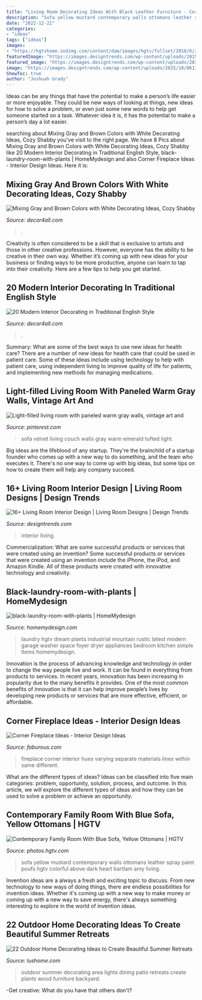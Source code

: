 ```yaml
---
title: "Living Room Decorating Ideas With Black Leather Furniture - Corner Fireplace Ideas"
description: "Sofa yellow mustard contemporary walls ottomans leather spray paint poufs hgtv colorful above dark heart bartlam amy living"
date: "2022-12-21"
categories:
- "ideas"
tags: ["ideas"]
images:
- "https://hgtvhome.sndimg.com/content/dam/images/hgtv/fullset/2018/6/22/1/IO_Jenn-Feldman_Pelham_1.jpg.rend.hgtvcom.966.1449.suffix/1529691853375.jpeg"
featuredImage: "https://images.designtrends.com/wp-content/uploads/2015/10/06134034/Great-Living-Room-Interior-Design.jpg"
featured_image: "https://images.designtrends.com/wp-content/uploads/2015/10/06134034/Great-Living-Room-Interior-Design.jpg"
image: "https://images.designtrends.com/wp-content/uploads/2015/10/06134034/Great-Living-Room-Interior-Design.jpg"
ShowToc: true
author: "Joshuah Grady"
---
```



Ideas can be any things that have the potential to make a person’s life easier or more enjoyable. They could be new ways of looking at things, new ideas for how to solve a problem, or even just some new words to help get someone started on a task. Whatever idea it is, it has the potential to make a person’s day a lot easier.

	

		
searching about Mixing Gray and Brown Colors with White Decorating Ideas, Cozy Shabby you've visit to the right page. We have 8 Pics about Mixing Gray and Brown Colors with White Decorating Ideas, Cozy Shabby like 20 Modern Interior Decorating in Traditional English Style, black-laundry-room-with-plants | HomeMydesign and also Corner Fireplace Ideas - Interior Design Ideas. Here it is:
		
    
## Mixing Gray And Brown Colors With White Decorating Ideas, Cozy Shabby

<img loading=lazy src="https://decor4all.com/wp-content/uploads/2015/07/shabby-chic-ideas-vintage-style-13.jpg" onerror="this.onerror=null;this.src='https://tse4.mm.bing.net/th?id=OIP.ZaVv5DIX_WuPl_QrBjOVqwHaJ3&amp;pid=15.1';" alt="Mixing Gray and Brown Colors with White Decorating Ideas, Cozy Shabby">

_Source: decor4all.com_

>. 

	

Creativity is often considered to be a skill that is exclusive to artists and those in other creative professions. However, everyone has the ability to be creative in their own way. Whether it’s coming up with new ideas for your business or finding ways to be more productive, anyone can learn to tap into their creativity. Here are a few tips to help you get started.

    
## 20 Modern Interior Decorating In Traditional English Style

<img loading=lazy src="https://decor4all.com/wp-content/uploads/2016/01/classic-interior-decorating-english-style-12.jpg" onerror="this.onerror=null;this.src='https://tse4.mm.bing.net/th?id=OIP.uh_2upG_N4fTm4RUI0jVnQHaF6&amp;pid=15.1';" alt="20 Modern Interior Decorating in Traditional English Style">

_Source: decor4all.com_

>. 

	

Summary: What are some of the best ways to use new ideas for health care?
There are a number of new ideas for health care that could be used in patient care. Some of these ideas include using technology to help with patient care, using independent living to improve quality of life for patients, and implementing new methods for managing medications.

    
## Light-filled Living Room With Paneled Warm Gray Walls, Vintage Art And

<img loading=lazy src="https://i.pinimg.com/736x/a5/82/9e/a5829ef3f555f7b48270e7174554d1d1--green-velvet-sofa-green-couches.jpg" onerror="this.onerror=null;this.src='https://tse3.mm.bing.net/th?id=OIP.nMh7YUecV0WTQG8Q1D5BEwHaJ3&amp;pid=15.1';" alt="Light-filled living room with paneled warm gray walls, vintage art and">

_Source: pinterest.com_

>sofa velvet living couch walls gray warm emerald tufted light. 

	

Big ideas are the lifeblood of any startup. They're the brainchild of a startup founder who comes up with a new way to do something, and the team who executes it. There's no one way to come up with big ideas, but some tips on how to create them will help any company succeed.

    
## 16+ Living Room Interior Design | Living Room Designs | Design Trends

<img loading=lazy src="https://images.designtrends.com/wp-content/uploads/2015/10/06134034/Great-Living-Room-Interior-Design.jpg" onerror="this.onerror=null;this.src='https://tse2.mm.bing.net/th?id=OIP.hALbGUuNwU5NsJLKvpSwIAHaLH&amp;pid=15.1';" alt="16+ Living Room Interior Design | Living Room Designs | Design Trends">

_Source: designtrends.com_

>interior living. 

	

Commercialization: What are some successful products or services that were created using an invention?
Some successful products or services that were created using an invention include the iPhone, the iPod, and Amazon Kindle. All of these products were created with innovative technology and creativity.

    
## Black-laundry-room-with-plants | HomeMydesign

<img loading=lazy src="https://homemydesign.com/wp-content/uploads/2014/03/black-laundry-room-with-plants.jpg" onerror="this.onerror=null;this.src='https://tse2.mm.bing.net/th?id=OIP.ldlbj-bkfb-Lfyok1OqqbgHaJ4&amp;pid=15.1';" alt="black-laundry-room-with-plants | HomeMydesign">

_Source: homemydesign.com_

>laundry hgtv dream plants industrial mountain rustic latest modern garage washer space foyer dryer appliances bedroom kitchen simple items homemydesign. 

	

Innovation is the process of advancing knowledge and technology in order to change the way people live and work. It can be found in everything from products to services. In recent years, innovation has been increasing in popularity due to the many benefits it provides. One of the most common benefits of innovation is that it can help improve people’s lives by developing new products or services that are more effective, efficient, or affordable.

    
## Corner Fireplace Ideas - Interior Design Ideas

<img loading=lazy src="http://www.faburous.com/wp-content/uploads/2018/07/Jet-Black-Fireplace.jpg" onerror="this.onerror=null;this.src='https://tse3.mm.bing.net/th?id=OIP.1p35EjKsXNxo_16Mts9MCwHaJ3&amp;pid=15.1';" alt="Corner Fireplace Ideas - Interior Design Ideas">

_Source: faburous.com_

>fireplace corner interior hues varying separate materials lines within same different. 

	

What are the different types of ideas?
Ideas can be classified into five main categories: problem, opportunity, solution, process, and outcome. In this article, we will explore the different types of ideas and how they can be used to solve a problem or achieve an opportunity.

    
## Contemporary Family Room With Blue Sofa, Yellow Ottomans | HGTV

<img loading=lazy src="https://hgtvhome.sndimg.com/content/dam/images/hgtv/fullset/2018/6/22/1/IO_Jenn-Feldman_Pelham_1.jpg.rend.hgtvcom.966.1449.suffix/1529691853375.jpeg" onerror="this.onerror=null;this.src='https://tse1.mm.bing.net/th?id=OIP.Qziwnxko0WCikTkYsvpuswHaLH&amp;pid=15.1';" alt="Contemporary Family Room With Blue Sofa, Yellow Ottomans | HGTV">

_Source: photos.hgtv.com_

>sofa yellow mustard contemporary walls ottomans leather spray paint poufs hgtv colorful above dark heart bartlam amy living. 

	

Invention ideas are a always a fresh and exciting topic to discuss. From new technology to new ways of doing things, there are endless possibilities for invention ideas. Whether it's coming up with a new way to make money or coming up with a new way to save energy, there's always something interesting to explore in the world of invention ideas.

    
## 22 Outdoor Home Decorating Ideas To Create Beautiful Summer Retreats

<img loading=lazy src="https://www.lushome.com/wp-content/uploads/2019/05/summer-decorating-backyard-ideas-19.jpg" onerror="this.onerror=null;this.src='https://tse4.mm.bing.net/th?id=OIP.yX9lzIBpvsF_o5aNeQGuMwAAAA&amp;pid=15.1';" alt="22 Outdoor Home Decorating Ideas to Create Beautiful Summer Retreats">

_Source: lushome.com_

>outdoor summer decorating area lights dining patio retreats create plants wood furniture backyard. 

	

-Get creative: What do you have that others don't?


